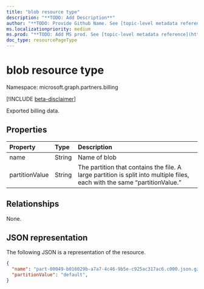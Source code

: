 ```yaml
---
title: "blob resource type"
description: "**TODO: Add Description**"
author: "**TODO: Provide Github Name. See [topic-level metadata reference](https://aka.ms/msgo?pagePath=Document-APIs/Guidelines/Metadata)**"
ms.localizationpriority: medium
ms.prod: "**TODO: Add MS prod. See [topic-level metadata reference](https://aka.ms/msgo?pagePath=Document-APIs/Guidelines/Metadata)**"
doc_type: resourcePageType
---
```


# blob resource type

Namespace: microsoft.graph.partners.billing

[!INCLUDE [beta-disclaimer](../../includes/beta-disclaimer.md)]

Exported billing data.

## Properties
|Property|Type|Description|
|:---|:---|:---|
|name|String|Name of blob |
|partitionValue|String|The partition that contains the file. A large partition is split into multiple files, each with the same “partitionValue.”|

## Relationships
None.

## JSON representation
The following JSON is a representation of the resource.
<!-- {
  "blockType": "resource",
  "@odata.type": "microsoft.graph.partners.billing.blob"
}
-->
``` json
{
  "name": "part-00049-b016029b-a7a7-4c46-9b5e-c925ac317ac6.c000.json.gz",
  "partitionValue": "default",
}
```

